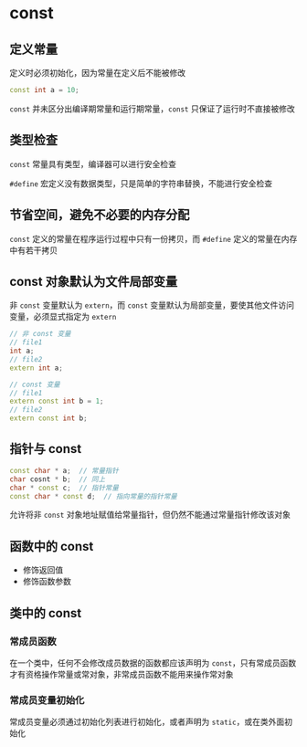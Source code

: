 # const

## 定义常量

定义时必须初始化，因为常量在定义后不能被修改

```cpp
const int a = 10;
```

`const` 并未区分出编译期常量和运行期常量，`const` 只保证了运行时不直接被修改

## 类型检查

`const` 常量具有类型，编译器可以进行安全检查

`#define` 宏定义没有数据类型，只是简单的字符串替换，不能进行安全检查

## 节省空间，避免不必要的内存分配

`const` 定义的常量在程序运行过程中只有一份拷贝，而 `#define` 定义的常量在内存中有若干拷贝

## const 对象默认为文件局部变量

非 `const` 变量默认为 `extern`，而 `const` 变量默认为局部变量，要使其他文件访问变量，必须显式指定为 `extern`

```cpp
// 非 const 变量
// file1
int a;
// file2
extern int a;

// const 变量
// file1
extern const int b = 1;
// file2
extern const int b;
```

## 指针与 const 

```cpp
const char * a;  // 常量指针
char cosnt * b;  // 同上
char * const c;  // 指针常量
const char * const d;  // 指向常量的指针常量
```

允许将非 `const` 对象地址赋值给常量指针，但仍然不能通过常量指针修改该对象

## 函数中的 const

- 修饰返回值
- 修饰函数参数

## 类中的 const 

### 常成员函数

在一个类中，任何不会修改成员数据的函数都应该声明为 `const`，只有常成员函数才有资格操作常量或常对象，非常成员函数不能用来操作常对象

### 常成员变量初始化

常成员变量必须通过初始化列表进行初始化，或者声明为 `static`，或在类外面初始化